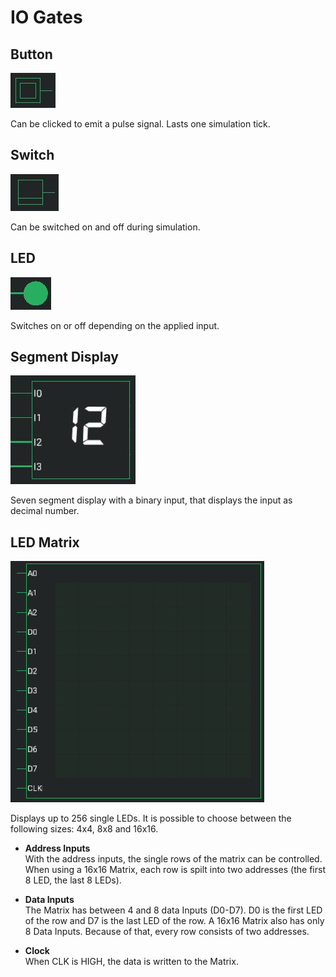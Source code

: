 # IO Gates

## Button
<div class="rows">

![Button](../../assets/help/button.jpg)

<div class="margin-left">

Can be clicked to emit a pulse signal. Lasts one simulation tick.
</div>
</div>

## Switch
<div class="rows">

![Switch](../../assets/help/switch.jpg)

<div class="margin-left">

Can be switched on and off during simulation.
</div>
</div>

## LED

<div class="rows">

![LED](../../assets/help/led.jpg)

<div class="margin-left">

Switches on or off depending on the applied input.
</div>
</div>

## Segment Display

<div class="rows">

![Segment Display](../../assets/help/segment-display.jpg)

<div class="margin-left">

Seven segment display with a binary input, that displays the input as decimal number. 
</div>
</div>

## LED Matrix

<div class="rows">

![LED Matrix](../../assets/help/led-matrix.PNG)

<div class="margin-left">

Displays up to 256 single LEDs. It is possible to choose between the following sizes: 4x4, 8x8 and 16x16. 

 - **Address Inputs**<br>
   With the address inputs, the single rows of the matrix can be controlled. When using a 16x16 Matrix, each row is spilt into two addresses (the first 8 LED, the last 8 LEDs).
 
 - **Data Inputs**<br>
   The Matrix has between 4 and 8 data Inputs (D0-D7). D0 is the first LED of the row and D7 is the last LED of the row. A 16x16 Matrix also has only 8 Data Inputs. Because of that, every row consists of two addresses. 

 - **Clock**<br>
   When CLK is HIGH, the data is written to the Matrix. 
</div>
</div>
